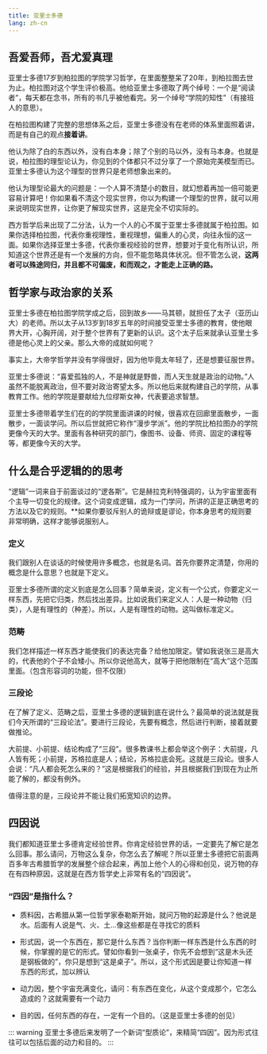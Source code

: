 ```yaml
---
title: 亚里士多德
lang: zh-cn
---
```


## 吾爱吾师，吾尤爱真理

亚里士多德17岁到柏拉图的学院学习哲学，在里面整整呆了20年，到柏拉图去世为止。柏拉图对这个学生评价极高。他给亚里士多德取了两个绰号：一个是“阅读者”，每天都在念书，所有的书几乎被他看完。另一个绰号“学院的知性”（有接班人的意思）。

在柏拉图构建了完整的思想体系之后，亚里士多德没有在老师的体系里面照着讲，而是有自己的观点**接着讲**。  

他认为除了白的东西以外，没有白本身；除了个别的马以外，没有马本身。也就是说，柏拉图的理型论认为，你见到的个体都只不过分享了一个原始完美模型而已。亚里士多德认为这个理型的世界只是老师想象出来的。  

他认为理型论最大的问题是：一个人算不清楚小的数目，就幻想着再加一倍可能更容易计算吧！你如果看不清这个现实世界，你以为构建一个理型的世界，就可以用来说明现实世界，让你更了解现实世界，这是完全不切实际的。

西方哲学后来出现了二分法，认为一个人的心不属于亚里士多德就属于柏拉图。如果你选择柏拉图，代表你重视理性，重视理想，偏重人的心灵，向往永恒的这一面。如果你选择亚里士多德，代表你重视经验的世界，想要对于变化有所认识，所知道这个世界还是有一个发展的方向，但不能忽略具体状况。但不管怎么说，**这两者可以殊途同归，并且都不可偏废，和而观之，才能走上正确的路。**

## 哲学家与政治家的关系

亚里士多德在柏拉图学院学成之后，回到故乡——马其顿，就担任了太子（亚历山大）的老师。所以太子从13岁到18岁五年的时间接受亚里士多德的教育，使他眼界大开，心胸开阔，对于整个世界有了更新的认识。这个太子后来就承认亚里士多德是他心灵上的父亲。那么大帝的成就如何呢？  

事实上，大帝学哲学并没有学得很好，因为他毕竟太年轻了，还是想要征服世界。  

亚里士多德说：“喜爱孤独的人，不是神就是野兽，而人天生就是政治的动物。”人虽然不能脱离政治，但不要对政治寄望太多。所以他后来就构建自己的学院，从事教育工作。他的学院是要献给九位缪斯女神，代表要追求智慧。  

亚里士多德带着学生们在的的学院里面讲课的时候，很喜欢在回廊里面散步，一面散步，一面谈学问。所以后世就把它称作“漫步学派”。他的学院比柏拉图办的学院更像今天的大学。里面有各种研究的部门，像图书、设备、师资、固定的课程等等，都更像今天的大学。


## 什么是合乎逻辑的的思考

“逻辑”一词来自于前面谈过的“逻各斯”。它是赫拉克利特强调的，认为宇宙里面有个主导一切变化的规律。这个词变成逻辑，成为一门学问，所讲的正是正确思考的方法以及它的规则。**如果你要驳斥别人的诡辩或是谬论，你本身思考的规则要非常明确，这样才能够说服别人。

### 定义

我们跟别人在谈话的时候使用许多概念，也就是名词。首先你要界定清楚，你用的概念是什么意思？也就是下定义。

亚里士多德所谓的定义到底是怎么回事？简单来说，定义有一个公式，你要定义一样东西，先把它归类，然后找出差异。比如说我们来定义人：人是一种动物（归类），人是有理性的（种差）。所以，人是有理性的动物。这叫做标准定义。

### 范畴

我们怎样描述一样东西才能使我们的表达完备？给他加限定。譬如我说张三是高大的，代表他的个子不会矮小。所以你说他高大，就等于把他限制在“高大”这个范围里面。（包含形容词的功能，但不仅限）

### 三段论

在了解了定义、范畴之后，亚里士多德的逻辑到底在说什么？最简单的说法就是我们今天所谓的“三段论法”。要进行三段论，先要有概念，然后进行判断，接着就要做推论。  

大前提、小前提、结论构成了“三段”。很多教课书上都会举这个例子：大前提，凡人皆有死；小前提，苏格拉底是人；结论，苏格拉底会死。这就是三段论。很多人会说：“凡人都会死怎么来的？”这是根据我们的经验，并且根据我们到现在为止所能了解的，都没有例外。  

值得注意的是，三段论并不能让我们拓宽知识的边界。


## 四因说

我们都知道亚里士多德肯定经验世界。你肯定经验世界的话，一定要先了解它是怎么回事。那么请问，万物这么复杂，你怎么去了解呢？所以亚里士多德把它前面两百多年古希腊哲学的发展整个综合起来，再加上他个人的心得和创见，说万物的存在有四种原因，这就是在西方哲学史上非常有名的“四因说”。

### “四因”是指什么？

- 质料因，古希腊从第一位哲学家泰勒斯开始，就问万物的起源是什么？他说是水。后面有人说是气、火、土...像这些都是在寻找它的质料

- 形式因，说一个东西在，那它是什么东西？当你判断一样东西是什么东西的时候，你掌握的是它的形式。譬如你看到一张桌子，你先不会想到“这是木头还是钢板做的”，你只是想到“这是桌子”。所以，这个形式因是要让你知道一样东西的形式，加以辨认

- 动力因，整个宇宙充满变化，请问：有东西在变化，从这个变成那个，它怎么造成的？这就需要有一个动力

- 目的因，任何东西的存在，一定有一个目的。（这是亚里士多德的创见）


::: warning
亚里士多德后来发明了一个新词“型质论”，来精简“四因”。因为形式往往可以包括后面的动力和目的。
:::
